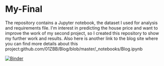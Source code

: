 # My-Final
The repository contains a Jupyter notebook, the dataset I used for analysis and requirements file. 
I'm interest in predicting the house price and want to improve the work of my second project, so I created this repository to show my further work and results.
Also here is another link to the blog site where you can find more details about this project:github.com/01ZBB/Blog/blob/master/_notebooks/Blog.ipynb

[![Binder](https://mybinder.org/badge_logo.svg)](https://mybinder.org/v2/gh/01ZBB/My-Final/HEAD)
